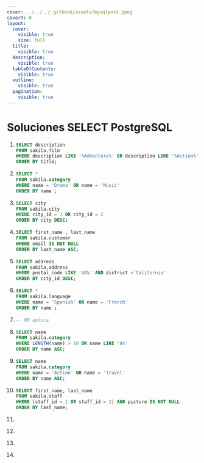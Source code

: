 ```yaml
---
cover: ../../../.gitbook/assets/mysqlpost.jpeg
coverY: 0
layout:
  cover:
    visible: true
    size: full
  title:
    visible: true
  description:
    visible: true
  tableOfContents:
    visible: true
  outline:
    visible: true
  pagination:
    visible: true
---
```


# Soluciones SELECT PostgreSQL



1. ```sql
   SELECT description
   FROM sakila.film 
   WHERE description LIKE '%Adventure%' OR description LIKE '%Action%'
   ORDER BY title;
   ```
2. ```sql
   SELECT * 
   FROM sakila.category
   WHERE name = 'Drama' OR name = 'Music'
   ORDER BY name ;
   ```
3. ```sql
   SELECT city 
   FROM sakila.city
   WHERE city_id = 1 OR city_id = 2
   ORDER BY city DESC; 
   ```
4. ```sql
   SELECT first_name , last_name
   FROM sakila.customer
   WHERE email IS NOT NULL 
   ORDER BY last_name ASC; 
   ```
5. ```sql
   SELECT address
   FROM sakila.address
   WHERE postal_code LIKE '48%' AND district ='California'
   ORDER BY city_id DESC; 
   ```
6. ```sql
   SELECT *
   FROM sakila.language
   WHERE name = 'Spanish' OR name = 'French'
   ORDER BY name ; 
   ```
7. ```sql
   -- NO aplica
   ```
8. ```sql
   SELECT name
   FROM sakila.category
   WHERE LENGTH(name) > 10 OR name LIKE 'A%'
   ORDER BY name ASC; 
   ```
9. ```sql
   SELECT name
   FROM sakila.category
   WHERE name = 'Action' OR name = 'Travel'
   ORDER BY name ASC;
   ```
10. ```sql
    SELECT first_name, last_name
    FROM sakila.staff
    WHERE (staff_id = 1 OR staff_id = 2) AND picture IS NOT NULL 
    ORDER BY last_name;
    ```
11. ```sql
    ```
12. ```sql
    ```
13. ```sql
    ```
14. ```sql
    ```
